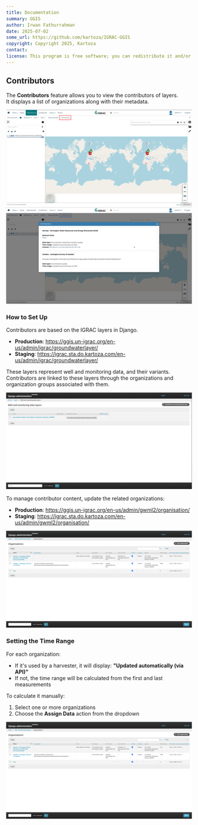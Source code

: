 ```yaml
---
title: Documentation  
summary: GGIS  
author: Irwan Fathurrahman  
date: 2025-07-02  
some_url: https://github.com/kartoza/IGRAC-GGIS  
copyright: Copyright 2025, Kartoza  
contact:  
license: This program is free software; you can redistribute it and/or modify it under the terms of the GNU Affero General Public License as published by the Free Software Foundation; either version 3 of the License, or (at your option) any later version.  
---
```


## Contributors

The **Contributors** feature allows you to view the contributors of layers.  
It displays a list of organizations along with their metadata.

![image](./img/contributors/step%201.png)  
![image](./img/contributors/step%202.png)

### How to Set Up

Contributors are based on the IGRAC layers in Django.  

- **Production**: https://ggis.un-igrac.org/en-us/admin/igrac/groundwaterlayer/  
- **Staging**: https://igrac.sta.do.kartoza.com/en-us/admin/igrac/groundwaterlayer/  

These layers represent well and monitoring data, and their variants.  
Contributors are linked to these layers through the organizations and organization groups associated with them.

![image](./img/contributors/step%203.png)

To manage contributor content, update the related organizations:

- **Production**: https://ggis.un-igrac.org/en-us/admin/gwml2/organisation/  
- **Staging**: https://igrac.sta.do.kartoza.com/en-us/admin/gwml2/organisation/

![image](./img/contributors/step%204.png)

### Setting the Time Range

For each organization:

- If it's used by a harvester, it will display: **"Updated automatically (via API)"**
- If not, the time range will be calculated from the first and last measurements

To calculate it manually:

1. Select one or more organizations  
2. Choose the **Assign Data** action from the dropdown  

![image](./img/contributors/step%204.png)
